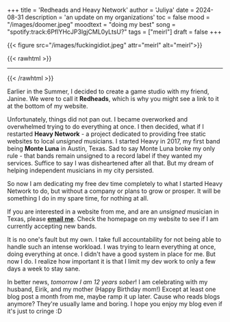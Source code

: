 +++
title = 'Redheads and Heavy Network'
author = 'Juliya'
date = 2024-08-31
description = 'an update on my organizations'
toc = false
mood = "/images/doomer.jpeg"
moodtext = "doing my best"
song = "spotify:track:6PfIYHcJP3lgjCML0yLtsU?"
tags = ["meirl"]
draft = false
+++

{{< figure src="/images/fuckingidiot.jpeg" attr="meirl" alt="meirl">}}

{{< rawhtml >}}
<hr>
{{< /rawhtml >}}

Earlier in the Summer, I decided to create a game studio with my friend, Janine. We were to call it **Redheads**, which is why you might see a link to it at the bottom of my website.

Unfortunately, things did not pan out. I became overworked and overwhelmed trying to do everything at once. I then decided, what if I restarted **Heavy Network** - a project dedicated to providing free static websites to local *unsigned* musicians. I started Heavy in 2017, my first band being **Monte Luna** in Austin, Texas. Sad to say Monte Luna broke my only rule - that bands remain unsigned to a record label if they wanted my services. Suffice to say I was disheartened after all that. But my dream of helping independent musicians in my city persisted.

So now I am dedicating my free dev time completely to what I started Heavy Network to do, but without a company or plans to grow or prosper. It will be something I do in my spare time, for nothing at all.

If you are interested in a website from me, and are an _unsigned_ musician in Texas, please [**email me**](mailto:juliyagannon@proton.me). Check the homepage on my website to see if I am currently accepting new bands.

It is no one's fault but my own. I take full accountability for not being able to handle such an intense workload. I was trying to learn everything at once, doing everything at once. I didn't have a good system in place for me. But now I do. I realize how important it is that I limit my dev work to only a few days a week to stay sane.

In better news, *tomorrow I am 12 years sober*! I am celebrating with my husband, Eirik, and my mother (Happy Birthday mom!)
Except at least one blog post a month from me, maybe ramp it up later. Cause who reads blogs anymore? They're usually lame and boring. I hope you enjoy my blog even if it's just to cringe :D